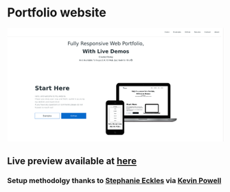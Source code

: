 # Portfolio website

![Sonatic site](screenshot.png)

## Live preview available at [here](http://sonatic.dev)

### Setup methodolgy thanks to [Stephanie Eckles](https://thinkdobecreate.com/articles/minimum-static-site-sass-setup) via [Kevin Powell](https://www.kevinpowell.co)
